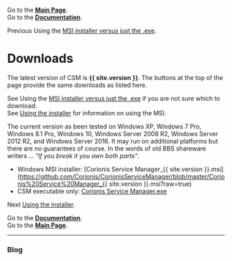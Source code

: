 Go to the [**Main Page**](index).<br/>
Go to the [**Documentation**](help).

Previous Using the [MSI installer versus just the .exe](msi-vs-exe.md).

# Downloads
The latest version of CSM is **{{ site.version }}**. The buttons at the top of the page provide the same downloads as listed here.

See Using the [MSI installer versus just the .exe](msi-vs-exe) if you are not sure which to download.</br>
See [Using the installer](usinginstaller) for information on using the MSI.

The current version as been tested on Windows XP, Windows 7 Pro, Windows 8.1 Pro, Windows 10, Windows Server 2008 R2,
Windows Server 2012 R2, and Windows Server 2016. It may run on additional platforms but there are no guarantees
of course. In the words of old BBS shareware writers ... *"If you break it you own both parts"*.

 * Windows MSI installer: [Corionis Service Manager_{{ site.version }}.msi](https://github.com/Corionis/CorionisServiceManager/blob/master/Corionis%20Service%20Manager_{{ site.version }}.msi?raw=true)
 * CSM executable only: [Corionis Service Manager.exe](https://github.com/Corionis/CorionisServiceManager/blob/master/Corionis%20Service%20Manager.exe?raw=true)

Next [Using the installer](usinginstaller).

Go to the [**Documentation**](help).<br/>
Go to the [**Main Page**](index).

---

### Blog
